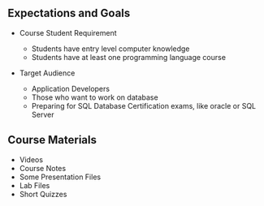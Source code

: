 ## Expectations and Goals

- Course Student Requirement
    * Students have entry level computer knowledge
    * Students have at least one programming language course

- Target Audience
    * Application Developers
    * Those who want to work on database
    * Preparing for SQL Database Certification exams, like oracle or SQL Server


## Course Materials

- Videos
- Course Notes
- Some Presentation Files
- Lab Files
- Short Quizzes
